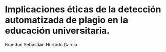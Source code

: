 # Implicaciones éticas de la detección automatizada de plagio en la educación universitaria.
Brandon Sebastian Hurtado García
